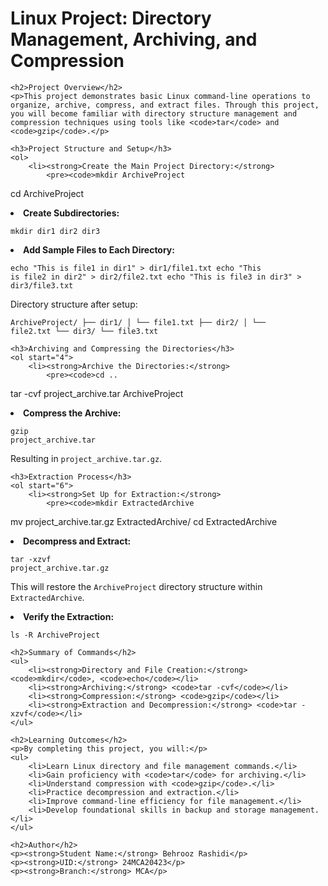 <!DOCTYPE html>
<html lang="en">
<head>
    <meta charset="UTF-8">
    <meta name="viewport" content="width=device-width, initial-scale=1.0">
    <title>Linux Project README</title>
</head>
<body>
    <h1>Linux Project: Directory Management, Archiving, and Compression</h1>

    <h2>Project Overview</h2>
    <p>This project demonstrates basic Linux command-line operations to organize, archive, compress, and extract files. Through this project, you will become familiar with directory structure management and compression techniques using tools like <code>tar</code> and <code>gzip</code>.</p>

    <h3>Project Structure and Setup</h3>
    <ol>
        <li><strong>Create the Main Project Directory:</strong>
            <pre><code>mkdir ArchiveProject
cd ArchiveProject</code></pre>
        </li>
        <li><strong>Create Subdirectories:</strong>
            <pre><code>mkdir dir1 dir2 dir3</code></pre>
        </li>
        <li><strong>Add Sample Files to Each Directory:</strong>
            <pre><code>echo "This is file1 in dir1" > dir1/file1.txt
echo "This is file2 in dir2" > dir2/file2.txt
echo "This is file3 in dir3" > dir3/file3.txt</code></pre>
            <p>Directory structure after setup:</p>
            <pre><code>ArchiveProject/
├── dir1/
│   └── file1.txt
├── dir2/
│   └── file2.txt
└── dir3/
    └── file3.txt</code></pre>
        </li>
    </ol>

    <h3>Archiving and Compressing the Directories</h3>
    <ol start="4">
        <li><strong>Archive the Directories:</strong>
            <pre><code>cd ..
tar -cvf project_archive.tar ArchiveProject</code></pre>
        </li>
        <li><strong>Compress the Archive:</strong>
            <pre><code>gzip project_archive.tar</code></pre>
            <p>Resulting in <code>project_archive.tar.gz</code>.</p>
        </li>
    </ol>

    <h3>Extraction Process</h3>
    <ol start="6">
        <li><strong>Set Up for Extraction:</strong>
            <pre><code>mkdir ExtractedArchive
mv project_archive.tar.gz ExtractedArchive/
cd ExtractedArchive</code></pre>
        </li>
        <li><strong>Decompress and Extract:</strong>
            <pre><code>tar -xzvf project_archive.tar.gz</code></pre>
            <p>This will restore the <code>ArchiveProject</code> directory structure within <code>ExtractedArchive</code>.</p>
        </li>
        <li><strong>Verify the Extraction:</strong>
            <pre><code>ls -R ArchiveProject</code></pre>
        </li>
    </ol>

    <h2>Summary of Commands</h2>
    <ul>
        <li><strong>Directory and File Creation:</strong> <code>mkdir</code>, <code>echo</code></li>
        <li><strong>Archiving:</strong> <code>tar -cvf</code></li>
        <li><strong>Compression:</strong> <code>gzip</code></li>
        <li><strong>Extraction and Decompression:</strong> <code>tar -xzvf</code></li>
    </ul>

    <h2>Learning Outcomes</h2>
    <p>By completing this project, you will:</p>
    <ul>
        <li>Learn Linux directory and file management commands.</li>
        <li>Gain proficiency with <code>tar</code> for archiving.</li>
        <li>Understand compression with <code>gzip</code>.</li>
        <li>Practice decompression and extraction.</li>
        <li>Improve command-line efficiency for file management.</li>
        <li>Develop foundational skills in backup and storage management.</li>
    </ul>

    <h2>Author</h2>
    <p><strong>Student Name:</strong> Behrooz Rashidi</p>
    <p><strong>UID:</strong> 24MCA20423</p>
    <p><strong>Branch:</strong> MCA</p>
</body>
</html>
